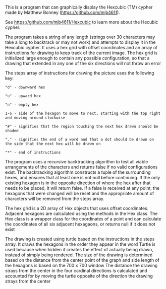 This is a program that can graphically display the Hexcubic (TM) cypher made by Matthew Bonney (https://github.com/mjb4611).

See https://github.com/mjb4611/Hexcubic to learn more about the Hecubic cypher.


The program takes a string of any length (strings over 30 characters may take a long to backtrack or may not work) and attempts to display it in the Hexcubic cypher. 
It uses a hex grid with offset coordinates and an array of instructions for drawing to keep track of the current image. 
The hex grid is initialized large enough to contain any possible configuration, so that a drawing that extended in any one of the six directions will not throw an error


The steps array of instructions for drawing the picture uses the following key:

	"d" - downward hex
 
	"u" - upward hex

	"n" - empty hex

	1-6 - side of the hexagon to move to next, starting with the top right and moving around clockwise

	"#" - signifies that the region touching the next hex drawn should be shaded

	"." - signifies the end of a word and that a dot should be drawn on the side that the next hex will be drawn on

	"*" - end of instructions


The program uses a recursive backtracking algorithm to test all viable arrangements of the characters and returns false if no valid configurations exist.
The backtracking algorithm constructs a tuple of the surrounding hexes, and ensures that at least one is not null before continuing.
If the only existing hexagon is in the opposite direction of where the hex after that needs to be placed, it will return false.
If a false is received at any point, the hexagons that were changed will be reset and the appropriate amount of characters will be removed from the steps array. 

The hex grid is a 2D array of Hex objects that uses offset coordinates. Adjacent hexagons are calculated using the methods in the Hex class.
The Hex class is a wrapper class for the coordinates of a point and can calculate the coordinates of all six adjacent hexagaons, or returns null if it does not exist

The drawing is created using turtle based on the instructions in the steps array. It draws the hexagons in the order they appear in the word
Turtle is used because when hidden it creates the effect of actually being drawn, instead of simply being rendered. 
The size of the drawing is determined based on the distance from the center point of the graph and side length of the hexagons is based on the 700 x 700 window
The distance the drawing strays from the center in the four cardinal directions is calculated and accounted for by moving the turtle opposite of the direction the drawing strays from the center
